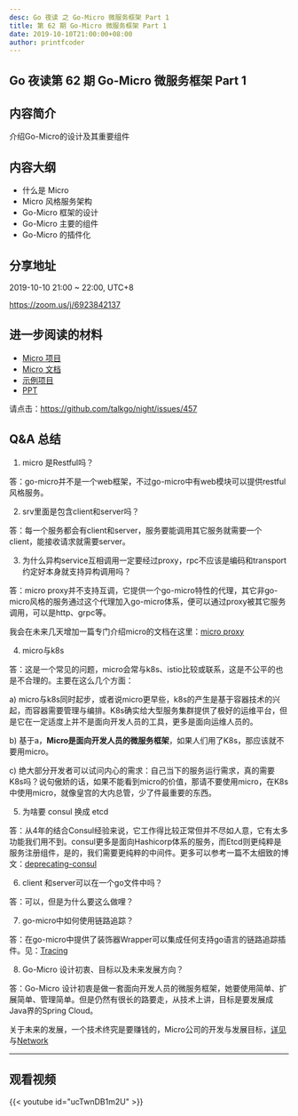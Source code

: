 ```yaml
---
desc: Go 夜读 之 Go-Micro 微服务框架 Part 1
title: 第 62 期 Go-Micro 微服务框架 Part 1
date: 2019-10-10T21:00:00+08:00
author: printfcoder
---
```


## Go 夜读第 62 期 Go-Micro 微服务框架 Part 1

## 内容简介

介绍Go-Micro的设计及其重要组件

## 内容大纲

- 什么是 Micro
- Micro 风格服务架构
- Go-Micro 框架的设计
- Go-Micro 主要的组件
- Go-Micro 的插件化

## 分享地址

2019-10-10 21:00 ~ 22:00, UTC+8

https://zoom.us/j/6923842137

## 进一步阅读的材料

- [Micro 项目](https://github.com/micro)
- [Micro 文档](https://micro.mu/docs/cn/)
- [示例项目](https://github.com/micro-in-cn/tutorials/tree/master/examples/basic-practices)
- [PPT](https://docs.google.com/presentation/d/1xMOwC_Oa6MRluk73K1QgjTqcgeuBUuiGp4G4DfhpnIs/edit?usp=sharing)

请点击：https://github.com/talkgo/night/issues/457

## Q&A 总结

1. micro 是Restful吗？

答：go-micro并不是一个web框架，不过go-micro中有web模块可以提供restful风格服务。

2. srv里面是包含client和server吗？

答：每一个服务都会有client和server，服务要能调用其它服务就需要一个client，能接收请求就需要server。

3. 为什么异构service互相调用一定要经过proxy，rpc不应该是编码和transport约定好本身就支持异构调用吗？

答：micro proxy并不支持互调，它提供一个go-micro特性的代理，其它非go-micro风格的服务通过这个代理加入go-micro体系，便可以通过proxy被其它服务调用，可以是http、grpc等。

我会在未来几天增加一篇专门介绍micro的文档在这里：[micro proxy](https://github.com/micro-in-cn/tutorials/tree/master/examples/senior-practices/micro-proxy)

4. micro与k8s

答：这是一个常见的问题，micro会常与k8s、istio比较或联系，这是不公平的也是不合理的。主要在这么几个方面：

a) micro与k8s同时起步，或者说micro更早些，k8s的产生是基于容器技术的兴起，而容器需要管理与编排。K8s确实给大型服务集群提供了极好的运维平台，但是它在一定适度上并不是面向开发人员的工具，更多是面向运维人员的。

b) 基于a，**Micro是面向开发人员的微服务框架**，如果人们用了K8s，那应该就不要用micro。

c) 绝大部分开发者可以试问内心的需求：自己当下的服务运行需求，真的需要K8s吗？说句傲娇的话，如果不能看到micro的价值，那请不要使用micro，在K8s中使用micro，就像皇宫的大内总管，少了件最重要的东西。

5. 为啥要 consul 换成 etcd

答：从4年的结合Consul经验来说，它工作得比较正常但并不尽如人意，它有太多功能我们用不到。consul更多是面向Hashicorp体系的服务，而Etcd则更纯粹是服务注册组件，是的，我们需要更纯粹的中间件。更多可以参考一篇不太细致的博文：[deprecating-consul](https://micro.mu/blog/2019/10/04/deprecating-consul.html)

6. client 和server可以在一个go文件中吗？

答：可以，但是为什么要这么做哩？

7. go-micro中如何使用链路追踪？

答：在go-micro中提供了装饰器Wrapper可以集成任何支持go语言的链路追踪插件。见：[Tracing](https://github.com/micro-in-cn/tutorials/tree/master/examples/senior-practices/tracing)

8. Go-Micro 设计初衷、目标以及未来发展方向？

答：Go-Micro 设计初衷是做一套面向开发人员的微服务框架，她要使用简单、扩展简单、管理简单。但是仍然有很长的路要走，从技术上讲，目标是要发展成Java界的Spring Cloud。

关于未来的发展，一个技术终究是要赚钱的，Micro公司的开发与发展目标，[详见](https://github.com/micro/development)与[Network](https://github.com/micro/development/blob/master/network.md)

---

## 观看视频

{{< youtube id="ucTwnDB1m2U" >}}
